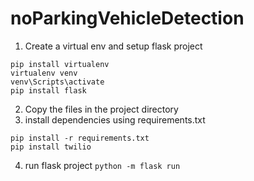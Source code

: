 ﻿# noParkingVehicleDetection

1. Create a virtual env and setup flask project  
  ```
  pip install virtualenv  
  virtualenv venv  
  venv\Scripts\activate
  pip install flask
  ```
 
2. Copy the files in the project directory  
3. install dependencies using requirements.txt 
  ```
  pip install -r requirements.txt  
  pip install twilio
  ```
4. run flask project
  ``` python -m flask run ```
